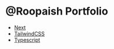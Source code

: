 # @Roopaish Portfolio

- [Next](https://nextjs.org/)
- [TailwindCSS](https://tailwindcss.com/)
- [Typescript](https://www.typescriptlang.org/)
